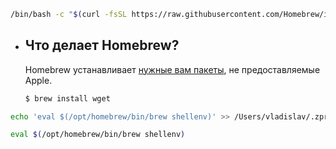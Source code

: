```sh
/bin/bash -c "$(curl -fsSL https://raw.githubusercontent.com/Homebrew/install/HEAD/install.sh)"
```


-   ## Что делает Homebrew?
    Homebrew устанавливает [нужные вам пакеты](https://formulae.brew.sh/formula/ "Список пакетов Homebrew"), не предоставляемые Apple.
    
    ```bash
    $ brew install wget
    ```


```sh
echo 'eval $(/opt/homebrew/bin/brew shellenv)' >> /Users/vladislav/.zprofile
```

```sh
eval $(/opt/homebrew/bin/brew shellenv)
```
